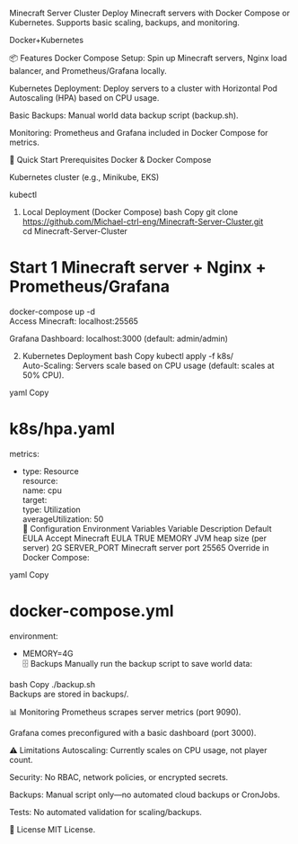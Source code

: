 Minecraft Server Cluster
Deploy Minecraft servers with Docker Compose or Kubernetes. Supports basic scaling, backups, and monitoring.

Docker+Kubernetes

📦 Features
Docker Compose Setup: Spin up Minecraft servers, Nginx load balancer, and Prometheus/Grafana locally.

Kubernetes Deployment: Deploy servers to a cluster with Horizontal Pod Autoscaling (HPA) based on CPU usage.

Basic Backups: Manual world data backup script (backup.sh).

Monitoring: Prometheus and Grafana included in Docker Compose for metrics.

🚀 Quick Start
Prerequisites
Docker & Docker Compose

Kubernetes cluster (e.g., Minikube, EKS)

kubectl

1. Local Deployment (Docker Compose)
bash
Copy
git clone https://github.com/Michael-ctrl-eng/Minecraft-Server-Cluster.git  
cd Minecraft-Server-Cluster  

# Start 1 Minecraft server + Nginx + Prometheus/Grafana  
docker-compose up -d  
Access Minecraft: localhost:25565

Grafana Dashboard: localhost:3000 (default: admin/admin)

2. Kubernetes Deployment
bash
Copy
kubectl apply -f k8s/  
Auto-Scaling: Servers scale based on CPU usage (default: scales at 50% CPU).

yaml
Copy
# k8s/hpa.yaml  
metrics:  
- type: Resource  
  resource:  
    name: cpu  
    target:  
      type: Utilization  
      averageUtilization: 50  
🔧 Configuration
Environment Variables
Variable	Description	Default
EULA	Accept Minecraft EULA	TRUE
MEMORY	JVM heap size (per server)	2G
SERVER_PORT	Minecraft server port	25565
Override in Docker Compose:

yaml
Copy
# docker-compose.yml  
environment:  
  - MEMORY=4G  
🗄️ Backups
Manually run the backup script to save world data:

bash
Copy
./backup.sh  
Backups are stored in backups/.

📊 Monitoring
Prometheus scrapes server metrics (port 9090).

Grafana comes preconfigured with a basic dashboard (port 3000).

⚠️ Limitations
Autoscaling: Currently scales on CPU usage, not player count.

Security: No RBAC, network policies, or encrypted secrets.

Backups: Manual script only—no automated cloud backups or CronJobs.

Tests: No automated validation for scaling/backups.

📜 License
MIT License.
